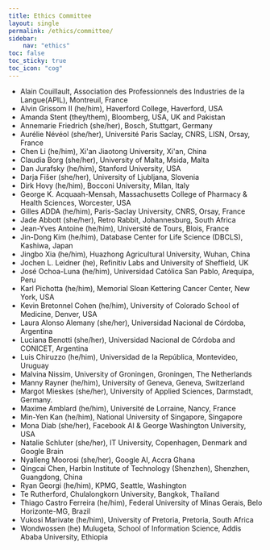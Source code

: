 ```yaml
---
title: Ethics Committee
layout: single
permalink: /ethics/committee/
sidebar:
    nav: "ethics"
toc: false
toc_sticky: true
toc_icon: "cog"
---
```

- Alain Couillault, Association des Professionnels des Industries de la Langue(APIL), Montreuil, France
- Alvin Grissom II (he/him), Haverford College, Haverford, USA
- Amanda Stent  (they/them), Bloomberg, USA, UK and Pakistan
- Annemarie Friedrich (she/her), Bosch, Stuttgart, Germany
- Aurélie Névéol (she/her), Université Paris Saclay, CNRS, LISN, Orsay, France
- Chen Li (he/him), Xi'an Jiaotong University, Xi'an, China
- Claudia Borg (she/her), University of Malta, Msida, Malta
- Dan Jurafsky (he/him), Stanford University, USA
- Darja Fišer (she/her), University of Ljubljana, Slovenia
- Dirk Hovy (he/him), Bocconi University, Milan, Italy
- George K. Acquaah-Mensah, Massachusetts College of Pharmacy & Health Sciences, Worcester, USA
- Gilles ADDA (he/him), Paris-Saclay University, CNRS, Orsay, France
- Jade Abbott (she/her), Retro Rabbit, Johannesburg, South Africa
- Jean-Yves Antoine (he/him), Université de Tours, Blois, France
- Jin-Dong Kim (he/him), Database Center for Life Science (DBCLS), Kashiwa, Japan
- Jingbo Xia (he/him), Huazhong Agricultural University, Wuhan, China
- Jochen L. Leidner (he), Refinitiv Labs and University of Sheffield, UK
- José Ochoa-Luna (he/him), Universidad Católica San Pablo, Arequipa, Peru
- Karl Pichotta (he/him), Memorial Sloan Kettering Cancer Center, New York, USA
- Kevin Bretonnel Cohen (he/him), University of Colorado School of Medicine, Denver, USA
- Laura Alonso Alemany (she/her), Universidad Nacional de Córdoba, Argentina
- Luciana Benotti (she/her), Universidad Nacional de Córdoba and CONICET, Argentina
- Luis Chiruzzo (he/him), Universidad de la República, Montevideo, Uruguay
- Malvina Nissim, University of Groningen, Groningen, The Netherlands
- Manny Rayner (he/him), University of Geneva, Geneva, Switzerland
- Margot Mieskes (she/her), University of Applied Sciences, Darmstadt, Germany.
- Maxime Amblard (he/him), Université de Lorraine, Nancy, France
- Min-Yen Kan (he/him), National University of Singapore, Singapore
- Mona Diab (she/her), Facebook AI & George Washington University, USA
- Natalie Schluter (she/her), IT University, Copenhagen, Denmark and Google Brain
- Nyalleng Moorosi (she/her), Google AI, Accra Ghana
- Qingcai Chen, Harbin Institute of Technology (Shenzhen), Shenzhen, Guangdong, China
- Ryan Georgi (he/him), KPMG, Seattle, Washington
- Te Rutherford, Chulalongkorn University, Bangkok, Thailand
- Thiago Castro Ferreira (he/him), Federal University of Minas Gerais, Belo Horizonte-MG, Brazil
- Vukosi Marivate (he/him), University of Pretoria, Pretoria, South Africa
- Wondwossen (he) Mulugeta, School of Information Science, Addis Ababa University, Ethiopia

